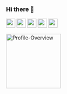 ### Hi there 👋

<a href="https://www.facebook.com/theresureishope"><img src="https://img.shields.io/badge/facebook-%231DA1F2.svg?&style=for-the-badge&logo=facebook&logoColor=white" height=25></a> 
<a href="https://www.linkedin.com/in/ankurgajurel"><img src="https://img.shields.io/badge/linkedin-%230077B5.svg?&style=for-the-badge&logo=linkedin&logoColor=white" height=25></a> 
<a href="https://www.instagram.com/theresureishope/"><img src="https://img.shields.io/badge/instagram-%23E4405F.svg?&style=for-the-badge&logo=instagram&logoColor=white" height=25></a> 
<a href="https://www.twitter.com/ankurgajurel/"><img src="https://img.shields.io/badge/Twitter-1DA1F2?style=for-the-badge&logo=twitter&logoColor=white" height=25></a> 
<a href="mailto:ankurgajurel02@gmail.com"><img src="https://img.shields.io/badge/gmail-%2312100E.svg?&style=for-the-badge&logo=gmail&logoColor=white" height=25></a>


<img align="left" height="150vh" alt="Profile-Overview"
                src="https://github-readme-streak-stats.herokuapp.com/?user=ankurgajurel&theme=tokyonight" />